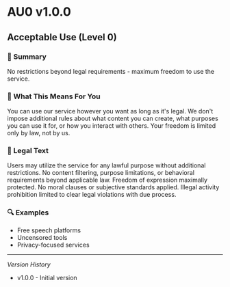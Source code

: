 # AU0 v1.0.0

## Acceptable Use (Level 0)

### 📌 Summary
No restrictions beyond legal requirements - maximum freedom to use the service.

### 👤 What This Means For You
You can use our service however you want as long as it's legal. We don't impose additional rules about what content you can create, what purposes you can use it for, or how you interact with others. Your freedom is limited only by law, not by us.

### 📜 Legal Text
Users may utilize the service for any lawful purpose without additional restrictions. No content filtering, purpose limitations, or behavioral requirements beyond applicable law. Freedom of expression maximally protected. No moral clauses or subjective standards applied. Illegal activity prohibition limited to clear legal violations with due process.

### 🔍 Examples
- Free speech platforms
- Uncensored tools
- Privacy-focused services

---
*Version History*
- v1.0.0 - Initial version